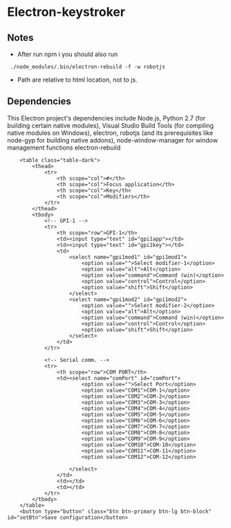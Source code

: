 # Electron-keystroker
 
## Notes

- After run npm i you should also run 

```
 ./node_modules/.bin/electron-rebuild -f -w robotjs

```

- Path are relative to html location, not to js.


## Dependencies

This Electron project's dependencies include 
Node.js, 
Python 2.7 (for building certain native modules), 
Visual Studio Build Tools (for compiling native modules on Windows), 
electron, 
robotjs (and its prerequisites like node-gyp for building native addons), 
node-window-manager for window management functions
electron-rebuild


        <table class="table-dark">
            <thead>
                <tr>
                    <th scope="col">#</th>
                    <th scope="col">Focus application</th>
                    <th scope="col">Key</th>
                    <th scope="col">Modifiers</th>
                </tr>
            </thead>
            <tbody>
                <!-- GPI-1 -->
                <tr>
                    <th scope="row">GPI-1</th>
                    <td><input type="text" id="gpi1app"></td>
                    <td><input type="text" id="gpi1key"></td>
                    <td>
                        <select name="gpi1mod1" id="gpi1mod1">
                            <option value="">Select modifier-1</option>
                            <option value="alt">Alt</option>
                            <option value="command">Command (win)</option>
                            <option value="control">Control</option>
                            <option value="shift">Shift</option>
                        </select>
                        <select name="gpi1mod2" id="gpi1mod2">
                            <option value="">Select modifier-2</option>
                            <option value="alt">Alt</option>
                            <option value="command">Command (win)</option>
                            <option value="control">Control</option>
                            <option value="shift">Shift</option>
                        </select>
                    </td>
                </tr>

                <!-- Serial comm. -->
                <tr>
                    <th scope="row">COM PORT</th>
                    <td><select name="comPort" id="comPort">
                            <option value="">Select Port</option>
                            <option value="COM1">COM-1</option>
                            <option value="COM2">COM-2</option>
                            <option value="COM3">COM-3</option>
                            <option value="COM4">COM-4</option>
                            <option value="COM5">COM-5</option>
                            <option value="COM6">COM-6</option>
                            <option value="COM7">COM-7</option>
                            <option value="COM8">COM-8</option>
                            <option value="COM9">COM-9</option>
                            <option value="COM10">COM-10</option>
                            <option value="COM11">COM-11</option>
                            <option value="COM12">COM-12</option>

                        </select>
                    </td>
                    <td></td>
                    <td></td>
                </tr>
            </tbody>
        </table>
        <button type="button" class="btn btn-primary btn-lg btn-block" id="setBtn">Save configuration</button>
